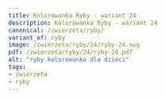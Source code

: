 ```yaml
---
title: Kolorowanka Ryby - wariant 24
description: Kolorowanka Ryby - wariant 24
canonical: /zwierzeta/ryby/
variant_of: ryby
image: /zwierzeta/ryby/24/ryby-24.svg
pdf: /zwierzeta/ryby/24/ryby-24.pdf
alt: "ryby kolorowanka dla dzieci"
tags:
- zwierzeta
- ryby
---
```


